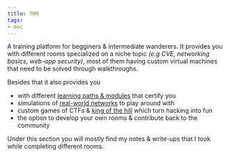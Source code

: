 ```yaml
---
title: THM
tags:
- moc
---
```



A training platform for begginers & intermediate wanderers. It provides you with different rooms specialized on a niche topic *(e.g CVE, networking basics, web-app security)*, most of them having custom virtual machines that need to be solved through walkthroughs.

Besides that it also provides you 
- with different [learning paths & modules](https://tryhackme.com/hacktivities) that certify you
- simulations of [real-world networks](https://tryhackme.com/network/throwback) to play around with
- custom games of CTFs & [king of the hill](https://tryhackme.com/games/koth) which turn hacking into fun
- the option to develop your own rooms & contribute back to the community

Under this section you will mostly find my notes & write-ups that I took while completing different rooms.

